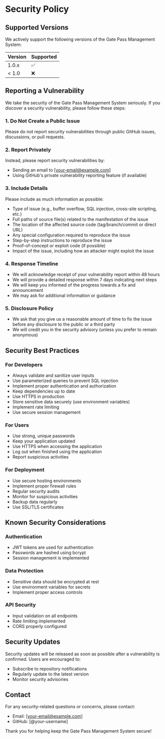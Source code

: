 # Security Policy

## Supported Versions

We actively support the following versions of the Gate Pass Management System:

| Version | Supported          |
| ------- | ------------------ |
| 1.0.x   | :white_check_mark: |
| < 1.0   | :x:                |

## Reporting a Vulnerability

We take the security of the Gate Pass Management System seriously. If you discover a security vulnerability, please follow these steps:

### 1. Do Not Create a Public Issue
Please do not report security vulnerabilities through public GitHub issues, discussions, or pull requests.

### 2. Report Privately
Instead, please report security vulnerabilities by:
- Sending an email to [your-email@example.com]
- Using GitHub's private vulnerability reporting feature (if available)

### 3. Include Details
Please include as much information as possible:
- Type of issue (e.g., buffer overflow, SQL injection, cross-site scripting, etc.)
- Full paths of source file(s) related to the manifestation of the issue
- The location of the affected source code (tag/branch/commit or direct URL)
- Any special configuration required to reproduce the issue
- Step-by-step instructions to reproduce the issue
- Proof-of-concept or exploit code (if possible)
- Impact of the issue, including how an attacker might exploit the issue

### 4. Response Timeline
- We will acknowledge receipt of your vulnerability report within 48 hours
- We will provide a detailed response within 7 days indicating next steps
- We will keep you informed of the progress towards a fix and announcement
- We may ask for additional information or guidance

### 5. Disclosure Policy
- We ask that you give us a reasonable amount of time to fix the issue before any disclosure to the public or a third party
- We will credit you in the security advisory (unless you prefer to remain anonymous)

## Security Best Practices

### For Developers
- Always validate and sanitize user inputs
- Use parameterized queries to prevent SQL injection
- Implement proper authentication and authorization
- Keep dependencies up to date
- Use HTTPS in production
- Store sensitive data securely (use environment variables)
- Implement rate limiting
- Use secure session management

### For Users
- Use strong, unique passwords
- Keep your application updated
- Use HTTPS when accessing the application
- Log out when finished using the application
- Report suspicious activities

### For Deployment
- Use secure hosting environments
- Implement proper firewall rules
- Regular security audits
- Monitor for suspicious activities
- Backup data regularly
- Use SSL/TLS certificates

## Known Security Considerations

### Authentication
- JWT tokens are used for authentication
- Passwords are hashed using bcrypt
- Session management is implemented

### Data Protection
- Sensitive data should be encrypted at rest
- Use environment variables for secrets
- Implement proper access controls

### API Security
- Input validation on all endpoints
- Rate limiting implemented
- CORS properly configured

## Security Updates

Security updates will be released as soon as possible after a vulnerability is confirmed. Users are encouraged to:
- Subscribe to repository notifications
- Regularly update to the latest version
- Monitor security advisories

## Contact

For any security-related questions or concerns, please contact:
- Email: [your-email@example.com]
- GitHub: [@your-username]

Thank you for helping keep the Gate Pass Management System secure!